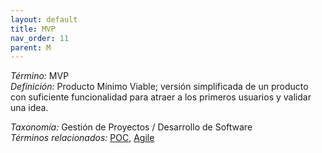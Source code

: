 ```yaml
---
layout: default
title: MVP
nav_order: 11
parent: M
---
```


*Término:* MVP  
*Definición:* Producto Mínimo Viable; versión simplificada de un producto con suficiente funcionalidad para atraer a los primeros usuarios y validar una idea.

*Taxonomía:* Gestión de Proyectos / Desarrollo de Software  
*Términos relacionados:* [POC](https://maleniski.github.io/diccionario-angl-tec-mx/docs/alfabeticamente/P/poc/), [Agile](https://maleniski.github.io/diccionario-angl-tec-mx/docs/alfabeticamente/A/agile/)
